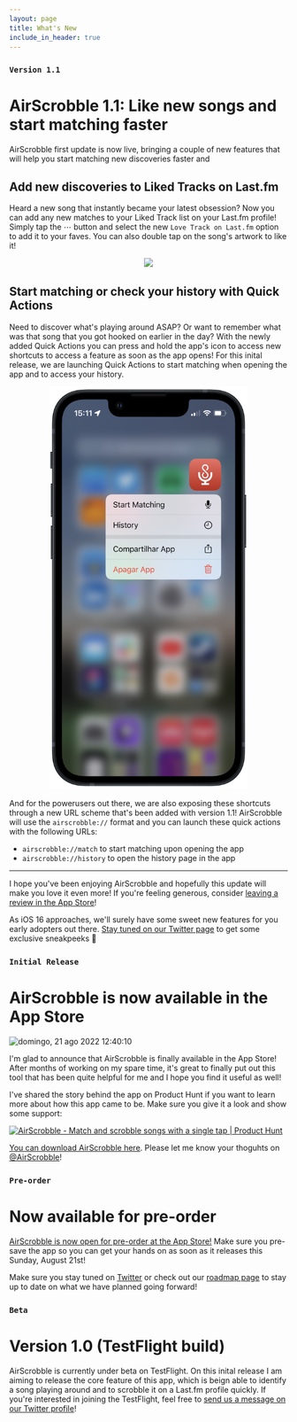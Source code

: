 ```yaml
---
layout: page
title: What's New
include_in_header: true
---
```


### `Version 1.1`
# AirScrobble 1.1: Like new songs and start matching faster

AirScrobble first update is now live, bringing a couple of new features that will help you start matching new discoveries faster and 

## Add new discoveries to Liked Tracks on Last.fm

Heard a new song that instantly became your latest obsession? Now you can add any new matches to your Liked Track list on your Last.fm profile! Simply tap the ⋯ button and select the new `Love Track on Last.fm` option to add it to your faves. You can also double tap on the song's artwork to like it!

<p align="center">
  <img src="../assets/changelog/v1.1/like.png" width="600" />
</p> 

## Start matching or check your history with Quick Actions

Need to discover what's playing around ASAP? Or want to remember what was that song that you got hooked on earlier in the day? With the newly added Quick Actions you can press and hold the app's icon to access new shortcuts to access a feature as soon as the app opens! For this inital release, we are launching Quick Actions to start matching when opening the app and to access your history.

<p align="center">
  <img src="../assets/changelog/v1.1/quickActions.png" width="360" />
</p> 

And for the powerusers out there, we are also exposing these shortcuts through a new URL scheme that's been added with version 1.1! AirScrobble will use the `airscrobble://` format and you can launch these quick actions with the following URLs:

- `airscrobble://match` to start matching upon opening the app
- `airscrobble://history` to open the history page in the app

---

I hope you've been enjoying AirScrobble and hopefully this update will make you love it even more! If you're feeling generous, consider [leaving a review in the App Store](https://itunes.apple.com/app/id1618366994?action=write-review)!

As iOS 16 approaches, we'll surely have some sweet new features for you early adopters out there. [Stay tuned on our Twitter page](https://twitter.com/AirScrobble) to get some exclusive sneakpeeks 👀

### `Initial Release`
# AirScrobble is now available in the App Store

![domingo, 21 ago  2022 12:40:10](https://user-images.githubusercontent.com/23082132/185799120-535a9ff7-7f5b-4efe-b9ac-b15caa9ec3ec.png)

I'm glad to announce that AirScrobble is finally available in the App Store! After months of working on my spare time, it's great to finally put out this tool that has been quite helpful for me and I hope you find it useful as well!

I've shared the story behind the app on Product Hunt if you want to learn more about how this app came to be. Make sure you give it a look and show some support:

<a href="https://www.producthunt.com/posts/airscrobble?utm_source=badge-featured&utm_medium=badge&utm_souce=badge-airscrobble" target="_blank"><img src="https://api.producthunt.com/widgets/embed-image/v1/featured.svg?post_id=356686&theme=light" alt="AirScrobble - Match&#0032;and&#0032;scrobble&#0032;songs&#0032;with&#0032;a&#0032;single&#0032;tap | Product Hunt" style="width: 250px; height: 54px;" width="250" height="54" /></a>

[You can download AirScrobble here](https://apps.apple.com/us/app/airscrobble/id1618366994). Please let me know your thoguhts on [@AirScrobble](https://twitter.com/airscroble)!

### `Pre-order`
# Now available for pre-order

[AirScrobble is now open for pre-order at the App Store!](https://apps.apple.com/us/app/airscrobble/id1618366994) Make sure you pre-save the app so you can get your hands on as soon as it releases this Sunday, August 21st!

Make sure you stay tuned on [Twitter](twitter.com/airscrobble) or check out our [roadmap page](https://changemap.co/tomas-martins/airscrobble) to stay up to date on what we have planned going forward!


### `Beta`
# **Version 1.0 (TestFlight build)**
AirScrobble is currently under beta on TestFlight. On this inital release I am aiming to release the core feature of this app, which is beign able to identify a song playing around and to scrobble it on a Last.fm profile quickly. If you're interested in joining the TestFlight, feel free to [send us a message on our Twitter profile](twitter.com/airscrobble)!
